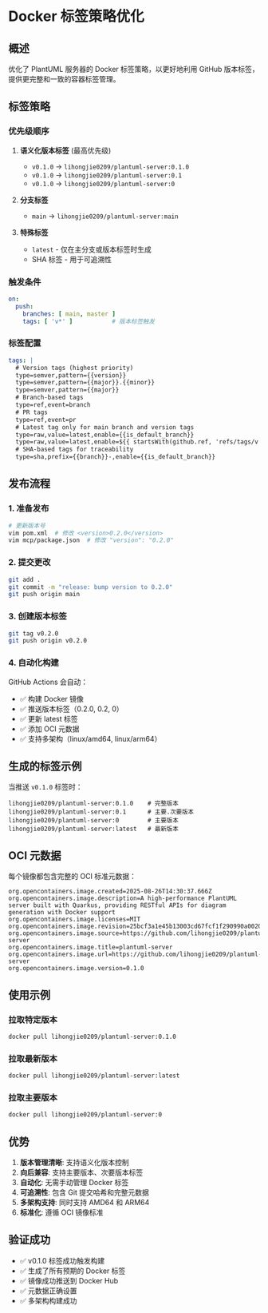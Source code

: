 # Docker 标签策略优化

## 概述

优化了 PlantUML 服务器的 Docker 标签策略，以更好地利用 GitHub 版本标签，提供更完整和一致的容器标签管理。

## 标签策略

### 优先级顺序

1. **语义化版本标签** (最高优先级)
   - `v0.1.0` → `lihongjie0209/plantuml-server:0.1.0`
   - `v0.1.0` → `lihongjie0209/plantuml-server:0.1`
   - `v0.1.0` → `lihongjie0209/plantuml-server:0`

2. **分支标签**
   - `main` → `lihongjie0209/plantuml-server:main`

3. **特殊标签**
   - `latest` - 仅在主分支或版本标签时生成
   - SHA 标签 - 用于可追溯性

### 触发条件

```yaml
on:
  push:
    branches: [ main, master ]
    tags: [ 'v*' ]           # 版本标签触发
```

### 标签配置

```yaml
tags: |
  # Version tags (highest priority)
  type=semver,pattern={{version}}
  type=semver,pattern={{major}}.{{minor}}
  type=semver,pattern={{major}}
  # Branch-based tags
  type=ref,event=branch
  # PR tags
  type=ref,event=pr
  # Latest tag only for main branch and version tags
  type=raw,value=latest,enable={{is_default_branch}}
  type=raw,value=latest,enable=${{ startsWith(github.ref, 'refs/tags/v') }}
  # SHA-based tags for traceability
  type=sha,prefix={{branch}}-,enable={{is_default_branch}}
```

## 发布流程

### 1. 准备发布

```bash
# 更新版本号
vim pom.xml  # 修改 <version>0.2.0</version>
vim mcp/package.json  # 修改 "version": "0.2.0"
```

### 2. 提交更改

```bash
git add .
git commit -m "release: bump version to 0.2.0"
git push origin main
```

### 3. 创建版本标签

```bash
git tag v0.2.0
git push origin v0.2.0
```

### 4. 自动化构建

GitHub Actions 会自动：
- ✅ 构建 Docker 镜像
- ✅ 推送版本标签（0.2.0, 0.2, 0）
- ✅ 更新 latest 标签
- ✅ 添加 OCI 元数据
- ✅ 支持多架构（linux/amd64, linux/arm64）

## 生成的标签示例

当推送 `v0.1.0` 标签时：

```
lihongjie0209/plantuml-server:0.1.0    # 完整版本
lihongjie0209/plantuml-server:0.1      # 主要.次要版本
lihongjie0209/plantuml-server:0        # 主要版本
lihongjie0209/plantuml-server:latest   # 最新版本
```

## OCI 元数据

每个镜像都包含完整的 OCI 标准元数据：

```
org.opencontainers.image.created=2025-08-26T14:30:37.666Z
org.opencontainers.image.description=A high-performance PlantUML server built with Quarkus, providing RESTful APIs for diagram generation with Docker support
org.opencontainers.image.licenses=MIT
org.opencontainers.image.revision=25bcf3a1e45b13003cd67fcf1f290990a0020d51
org.opencontainers.image.source=https://github.com/lihongjie0209/plantuml-server
org.opencontainers.image.title=plantuml-server
org.opencontainers.image.url=https://github.com/lihongjie0209/plantuml-server
org.opencontainers.image.version=0.1.0
```

## 使用示例

### 拉取特定版本

```bash
docker pull lihongjie0209/plantuml-server:0.1.0
```

### 拉取最新版本

```bash
docker pull lihongjie0209/plantuml-server:latest
```

### 拉取主要版本

```bash
docker pull lihongjie0209/plantuml-server:0
```

## 优势

1. **版本管理清晰**: 支持语义化版本控制
2. **向后兼容**: 支持主要版本、次要版本标签
3. **自动化**: 无需手动管理 Docker 标签
4. **可追溯性**: 包含 Git 提交哈希和完整元数据
5. **多架构支持**: 同时支持 AMD64 和 ARM64
6. **标准化**: 遵循 OCI 镜像标准

## 验证成功

- ✅ v0.1.0 标签成功触发构建
- ✅ 生成了所有预期的 Docker 标签
- ✅ 镜像成功推送到 Docker Hub
- ✅ 元数据正确设置
- ✅ 多架构构建成功
